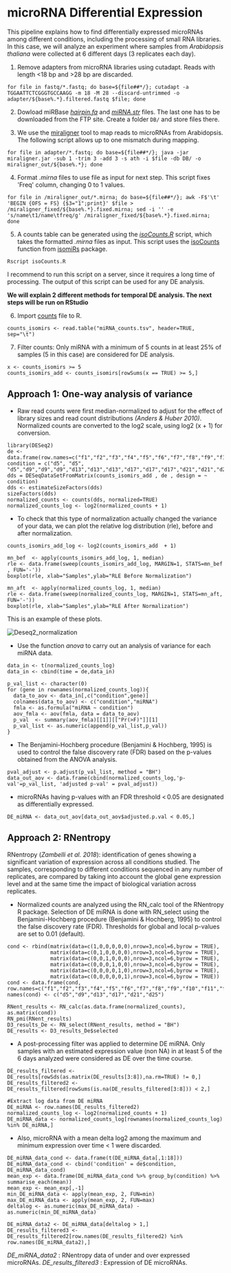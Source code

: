 # microRNA Differential Expression

This pipeline explains how to find differentially expressed microRNAs among different conditions, including the processing of small RNA libraries. In this case, we will analyze an experiment where samples from *Arabidopsis thaliana* were collected at 6 different days (3 replicates each day). 

1. Remove adapters from microRNA libraries using cutadapt. Reads with length <18 bp and >28 bp are discarded. 

```for file in fastq/*.fastq; do base=${file##*/}; cutadapt -a TGGAATTCTCGGGTGCCAAGG -m 18 -M 28 --discard-untrimmed -o adapter/${base%.*}.filtered.fastq $file; done```

2. Dowload miRBase [*hairpin.fa*](http://www.mirbase.org/ftp.shtml) and [*miRNA.str*](http://www.mirbase.org/ftp.shtml) files. The last one has to be downloaded from the FTP site. Create a folder ```DB/``` and store files there.

3. We use the [miraligner](https://code.google.com/p/seqbuster/wiki/miraligner) tool to map reads to microRNAs from Arabidopsis. The following script allows up to one mismatch during mapping.

```for file in adapter/*.fastq; do base=${file##*/}; java -jar miraligner.jar -sub 1 -trim 3 -add 3 -s ath -i $file -db DB/ -o miraligner_out/${base%.*}; done```

4. Format *.mirna* files to use file as input for next step. This script fixes 'Freq' column, changing 0 to 1 values.

```for file in /miraligner_out/*.mirna; do base=${file##*/}; awk -F$'\t' 'BEGIN {OFS = FS} {$3="1";print}' $file > /miraligner_fixed/${base%.*}.fixed.mirna; sed -i '' -e 's/name\t1/name\tfreq/g' /miraligner_fixed/${base%.*}.fixed.mirna; done```

5. A counts table can be generated using the [*isoCounts.R*](https://github.com/ibioChile/VidalLab/blob/master/Scripts/isoCounts.R) script, which takes the formatted *.mirna* files as input. This script uses the [isoCounts](http://lpantano.github.io/isomiRs/reference/isoCounts.html) function from [isomiRs](https://bioconductor.org/packages/release/bioc/html/isomiRs.html) package.

```Rscript isoCounts.R```

I recommend to run this script on a server, since it requires a long time of processing. The output of this script can be used for any DE analysis.

**We will explain 2 different methods for temporal DE analysis. The next steps will be run on RStudio** 

6. Import [counts](https://github.com/ibioChile/VidalLab/blob/master/Data/Arabidopsis_microRNA/miRNA_counts.tsv) file to R. 

```counts_isomirs <- read.table("miRNA_counts.tsv", header=TRUE, sep="\t")```

7. Filter counts: Only miRNA with a minimum of 5 counts in at least 25% of samples (5 in this case) are considered for DE analysis.

```
x <- counts_isomirs >= 5
counts_isomirs_add <- counts_isomirs[rowSums(x == TRUE) >= 5,]
```

## Approach 1: One-way analysis of variance

- Raw read counts were first median-normalized to adjust for the effect of library sizes and read count distributions *(Anders & Huber 2010)*. Normalized counts are converted to the log2 scale, using log2 (x + 1) for conversion.

```
library(DESeq2)
de <- data.frame(row.names=c("f1","f2","f3","f4","f5","f6","f7","f8","f9","f10","f11","f12","f13","f14","f15","f16","f17","f18"), condition = c("d5", "d5", "d5","d9","d9","d9","d13","d13","d13","d17","d17","d17","d21","d21","d21","d25","d25","d25"))
dds = DESeqDataSetFromMatrix(counts_isomirs_add , de , design = ~ condition)
dds <- estimateSizeFactors(dds)
sizeFactors(dds)
normalized_counts <- counts(dds, normalized=TRUE)
normalized_counts_log <- log2(normalized_counts + 1)
```

- To check that this type of normalization actually changed the variance of your data, we can plot the relative log distribution (rle), before and after normalization.

```
counts_isomirs_add_log <- log2(counts_isomirs_add  + 1)

mn_bef  <- apply(counts_isomirs_add_log, 1, median)
rle <- data.frame(sweep(counts_isomirs_add_log, MARGIN=1, STATS=mn_bef , FUN='-'))
boxplot(rle, xlab="Samples",ylab="RLE Before Normalization")

mn_aft  <- apply(normalized_counts_log, 1, median)
rle <- data.frame(sweep(normalized_counts_log, MARGIN=1, STATS=mn_aft, FUN='-'))
boxplot(rle, xlab="Samples",ylab="RLE After Normalization")
```

This is an example of these plots.

![Deseq2_normalization](https://user-images.githubusercontent.com/53570955/64458226-c2af1e00-d0c2-11e9-9a2f-bf194f16132e.jpg)

- Use the function *anova* to carry out an analysis of variance for each miRNA data.

```
data_in <- t(normalized_counts_log)
data_in <- cbind(time = de,data_in)

p_val_list <- character(0)
for (gene in rownames(normalized_counts_log)){
  data_to_aov <- data_in[,c("condition",gene)]
  colnames(data_to_aov) <- c("condition","miRNA")
  fmla <- as.formula("miRNA ~ condition")
  aov_fmla <- aov(fmla, data = data_to_aov)
  p_val  <- summary(aov_fmla)[[1]][["Pr(>F)"]][1]
  p_val_list <- as.numeric(append(p_val_list,p_val))
}
```

- The Benjamini-Hochberg procedure (Benjamini & Hochberg, 1995) is used to control the false discovery rate (FDR) based on the p-values obtained from the ANOVA analysis. 

```
pval_adjust <- p.adjust(p_val_list, method = "BH")
data_out_aov <- data.frame(cbind(normalized_counts_log,'p-val'=p_val_list, 'adjusted p-val' = pval_adjust))
```

- microRNAs having p-values with an FDR threshold < 0.05 are designated as differentially expressed.

```
DE_miRNA <- data_out_aov[data_out_aov$adjusted.p.val < 0.05,]
```

## Approach 2: RNentropy

RNentropy (*Zambelli et al. 2018*): identification of genes showing a significant variation of expression across all conditions studied. The samples, corresponding to different conditions sequenced in any number of replicates, are compared by taking into account the global gene expression level and at the same time the impact of biological variation across replicates. 

- Normalized counts are analyzed using the RN_calc tool of the RNentropy R package. Selection of DE miRNA is done with RN_select using the  Benjamini-Hochberg procedure (Benjamini & Hochberg, 1995)  to control the false discovery rate (FDR). Thresholds for global and local p-values are set to 0.01 (default). 

```
cond <- rbind(matrix(data=c(1,0,0,0,0,0),nrow=3,ncol=6,byrow = TRUE),
              matrix(data=c(0,1,0,0,0,0),nrow=3,ncol=6,byrow = TRUE),
              matrix(data=c(0,0,1,0,0,0),nrow=3,ncol=6,byrow = TRUE),
              matrix(data=c(0,0,0,1,0,0),nrow=3,ncol=6,byrow = TRUE),
              matrix(data=c(0,0,0,0,1,0),nrow=3,ncol=6,byrow = TRUE),
              matrix(data=c(0,0,0,0,0,1),nrow=3,ncol=6,byrow = TRUE))
cond <- data.frame(cond, row.names=c("f1","f2","f3","f4","f5","f6","f7","f8","f9","f10","f11","f12","f13","f14","f15","f16","f17","f18"))
names(cond) <- c("d5","d9","d13","d17","d21","d25")

RNent_results <- RN_calc(as.data.frame(normalized_counts), as.matrix(cond))
RN_pmi(RNent_results)
D3_results_De <- RN_select(RNent_results, method = "BH")
DE_results <- D3_results_De$selected
```

- A post-processing filter was applied to determine DE miRNA. Only samples with an estimated expression value (non NA) in at least 5 of the 6 days analyzed were considered as DE over the time course. 

```
DE_results_filtered <- DE_results[rowSds(as.matrix(DE_results[3:8]),na.rm=TRUE) != 0,]
DE_results_filtered2 <- DE_results_filtered[rowSums(is.na(DE_results_filtered[3:8])) < 2,]

#Extract log data from DE miRNA
DE_miRNA <- row.names(DE_results_filtered2)
normalized_counts_log <- log2(normalized_counts + 1)
DE_miRNA_data <- normalized_counts_log[rownames(normalized_counts_log) %in% DE_miRNA,]
```

- Also, microRNA with a mean delta log2 among the maximum and minimum expression over time < 1 were discarded.

```
DE_miRNA_data_cond <- data.frame(t(DE_miRNA_data[,1:18]))
DE_miRNA_data_cond <- cbind('condition' = de$condition, DE_miRNA_data_cond)
mean_exp <- data.frame(DE_miRNA_data_cond %>% group_by(condition) %>% summarise_each(mean))
mean_exp <- mean_exp[,-1]
min_DE_miRNA_data <- apply(mean_exp, 2, FUN=min)
max_DE_miRNA_data <- apply(mean_exp, 2, FUN=max)
deltalog <- as.numeric(max_DE_miRNA_data) - as.numeric(min_DE_miRNA_data)

DE_miRNA_data2 <- DE_miRNA_data[deltalog > 1,]
DE_results_filtered3 <- DE_results_filtered2[row.names(DE_results_filtered2) %in% row.names(DE_miRNA_data2),]
```

*DE_miRNA_data2* : RNentropy data of under and over expressed microRNAs.
*DE_results_filtered3* : Expression of DE microRNAs.
